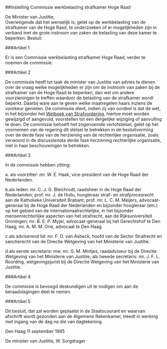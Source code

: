 <meta http-equiv='Content-Type' content='text/html; charset=utf-8' />

##Instelling Commissie werkbelasting strafkamer Hoge Raad 

De Minister van Justitie,  
Overwegende dat het wenselijk is, gelet op de werkbelasting van de strafkamer van de Hoge Raad, te onderzoeken of er mogelijkheden zijn in verband met de grote instroom van zaken de belasting van deze kamer te beperken.
Besluit:     

###Artikel  1  

Er is een Commissie werkbelasting strafkamer Hoge Raad, verder te noemen de commissie.  

###Artikel  2  

De commissie heeft tot taak de minister van Justitie van advies te dienen over de vraag welke mogelijkheden er zijn om de instroom van zaken bij de strafkamer van de Hoge Raad te beperken, dan wel om andere voorzieningen te treffen waardoor de belasting van de strafkamer wordt beperkt. Daarbij ware aan te geven welke maatregelen haars inziens de voorkeur genieten. De commissie dient, indien zij van oordeel is dat de wet, in het bijzonder het [Wetboek van Strafvordering](../../../../../../../../wet/wet/van/15/januari/1921/BWBR0001903/README.md), hiertoe moet worden gewijzigd of aangevuld, voorstellen tot een dergelijke wijziging of aanvulling te doen. De commissie behoeft het zogenoemde verlofstelsel, gelet op het voornemen van de regering dit stelsel te betrekken in de besluitvorming over de derde fase van de herziening van de rechterlijke organisatie, zoals verwoord in de discussienota derde fase herziening rechterlijke organisatie, niet in haar beschouwingen te betrekken.  

###Artikel  3  

In de commissie hebben zitting: 

a.  als voorzitter: mr. W. E. Haak, vice-president van de Hoge Raad der Nederlanden.

b.als leden: mr. C. J. G. Bleichrodt, raadsheer in de Hoge Raad der Nederlanden; prof. mr. J. de Hullu, hoogleraar straf- en strafprocesrecht aan de Katholieke Universiteit Brabant; prof. mr. L. C. M. Meijers, advocaat-generaal bij de Hoge Raad der Nederlanden en bijzonder hoogleraar (em.) op het gebied van de internationaalrechtelijke, in het bijzonder mensenrechterlijke aspecten van het strafrecht, aan de Rijksuniversiteit Groningen; mr. B. E. P. Myjer, advocaat-generaal bij het Gerechtshof te Den Haag; mr. A. M. M. Orie, advocaat te Den Haag.

c.als adviserend lid: mr. F. D. van Asbeck, hoofd van de Sector Strafrecht en sanctierecht van de Directie Wetgeving van het Ministerie van Justitie.

d.als eerste secretaris: mw. mr. G. M. Mintjes, raadadviseur bij de Directie Wetgeving van het Ministerie van Justitie; als tweede secretaris: mr. J. F. L. Roording, wetgevingsjurist bij de Directie Wetgeving van het Ministerie van Justitie.  

###Artikel  4  

De commissie is bevoegd deskundigen uit te nodigen om aan de beraadslagingen deel te nemen.  

###Artikel  5  

Dit besluit, dat zal worden geplaatst in de Staatscourant en waarvan afschrift wordt gezonden aan de Algemene Rekenkamer, treedt in werking met ingang van de dag na die van dagtekening. 

Den Haag 
11 september 1995    

De 
minister van Justitie, 
W. Sorgdrager      
